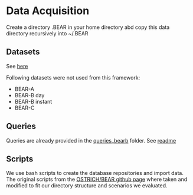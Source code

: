 # Data Acquisition
Create a directory .BEAR in your home directory abd copy this data directory recursively into ~/.BEAR

## Datasets
See [here](https://github.com/GreenfishK/BEAR/blob/master/data/rawdata-bearb/hour/README.md)

Following datasets were not used from this framework:
* BEAR-A
* BEAR-B day
* BEAR-B instant
* BEAR-C

## Queries
Queries are already provided in the [queries_bearb](https://github.com/GreenfishK/BEAR/tree/master/data/queries_bearb) folder. 
See [readme](https://github.com/GreenfishK/BEAR/tree/master/data/queries_bearb/README.md)

## Scripts
We use bash scripts to create the database repositories and import data. The original scripts from the [OSTRICH/BEAR github page](https://github.com/rdfostrich/BEAR/tree/master/src/common/data-prepare-scripts) where taken and modified to fit our directory structure and scenarios we evaluated.

